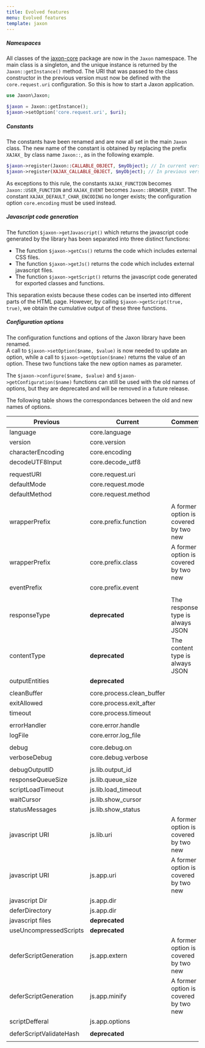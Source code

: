 ```yaml
---
title: Evolved features
menu: Evolved features
template: jaxon
---
```


##### Namespaces

All classes of the [jaxon-core](https://github.com/jaxon-php/jaxon-core) package are now in the `Jaxon` namespace. The main class is a singleton, and the unique instance is returned by the `Jaxon::getInstance()` method. The URI that was passed to the class constructor in the previous version must now be defined with the `core.request.uri` configuration. So this is how to start a Jaxon application.
```php
use Jaxon\Jaxon;

$jaxon = Jaxon::getInstance();
$jaxon->setOption('core.request.uri', $uri);
```

##### Constants

The constants have been renamed and are now all set in the main `Jaxon` class. The new name of the constant is obtained by replacing the prefix `XAJAX_` by class name `Jaxon::`, as in the following example.
```php
$jaxon->register(Jaxon::CALLABLE_OBJECT, $myObject); // In current version
$jaxon->register(XAJAX_CALLABLE_OBJECT, $myObject); // In previous version
```
As exceptions to this rule, the constants `XAJAX_FUNCTION` becomes `Jaxon::USER_FUNCTION` and `XAJAX_EVENT` becomes `Jaxon::BROWSER_EVENT`.
The constant `XAJAX_DEFAULT_CHAR_ENCODING` no longer exists; the configuration option `core.encoding` must be used instead.

##### Javascript code generation

The function `$jaxon->getJavascript()` which returns the javascript code generated by the library has been separated into three distinct functions:

* The function `$jaxon->getCss()` returns the code which includes external CSS files.
* The function `$jaxon->getJs()` returns the code which includes external javascript files.
* The function `$jaxon->getScript()` returns the javascript code generated for exported classes and functions.

This separation exists because these codes can be inserted into different parts of the HTML page.
However, by calling `$jaxon->getScript(true, true)`, we obtain the cumulative output of these three functions.

##### Configuration options

The configuration functions and options of the Jaxon library have been renamed.  
A call to `$jaxon->setOption($name, $value)` is now needed to update an option, while a call to `$jaxon->getOption($name)` returns the value of an option. These two functions take the new option names as parameter.

The `$jaxon->configure($name, $value)` and `$jaxon->getConfiguration($name)` functions can still be used with the old names of options, but they are deprecated and will be removed in a future release.

The following table shows the correspondances between the old and new names of options.

| Previous | Current | Comment     |
|----------|---------|-------------|
| language                     | core.language              | |
| version                      | core.version               | |
| characterEncoding            | core.encoding              | |
| decodeUTF8Input              | core.decode_utf8           | |
| | | |
| requestURI                   | core.request.uri           | |
| defaultMode                  | core.request.mode          | |
| defaultMethod                | core.request.method        | |
| | | |
| wrapperPrefix                | core.prefix.function       | A former option is covered by two new |
| wrapperPrefix                | core.prefix.class          | A former option is covered by two new |
| eventPrefix                  | core.prefix.event          | |
| | | |
| responseType                 | **deprecated**             | The response type is always JSON |
| contentType                  | **deprecated**             | The content type is always JSON |
| outputEntities               | **deprecated**             | |
| | | |
| cleanBuffer                  | core.process.clean_buffer  | |
| exitAllowed                  | core.process.exit_after    | |
| timeout                      | core.process.timeout       | |
| | | |
| errorHandler                 | core.error.handle          | |
| logFile                      | core.error.log_file        | |
| | | |
| debug                        | core.debug.on              | |
| verboseDebug                 | core.debug.verbose         | |
| | | |
| debugOutputID                | js.lib.output_id           | |
| responseQueueSize            | js.lib.queue_size          | |
| scriptLoadTimeout            | js.lib.load_timeout        | |
| waitCursor                   | js.lib.show_cursor         | |
| statusMessages               | js.lib.show_status         | |
| javascript URI               | js.lib.uri                 | A former option is covered by two new |
| javascript URI               | js.app.uri                 | A former option is covered by two new |
| javascript Dir               | js.app.dir                 | |
| deferDirectory               | js.app.dir                 | |
| javascript files             | **deprecated**             | |
| useUncompressedScripts       | **deprecated**             | |
| deferScriptGeneration        | js.app.extern              | A former option is covered by two new |
| deferScriptGeneration        | js.app.minify              | A former option is covered by two new |
| scriptDefferal               | js.app.options             | |
| | | |
| deferScriptValidateHash      | **deprecated**             | |
| | | |
